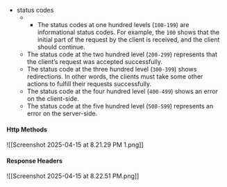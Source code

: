 * status codes
	* - The status codes at one hundred levels (`100-199`) are informational status codes. For example, the `100` shows that the initial part of the request by the client is received, and the client should continue.
	- The status code at the two hundred level (`200-299`) represents that the client’s request was accepted successfully.
	- The status code at the three hundred level (`300-399`) shows redirections. In other words, the clients must take some other actions to fulfill their requests successfully.
	- The status code at the four hundred level (`400-499`) shows an error on the client-side.
	- The status code at the five hundred level (`500-599`) represents an error on the server-side.



#### Http Methods

![[Screenshot 2025-04-15 at 8.21.29 PM 1.png]]


#### Response Headers

![[Screenshot 2025-04-15 at 8.22.51 PM.png]]